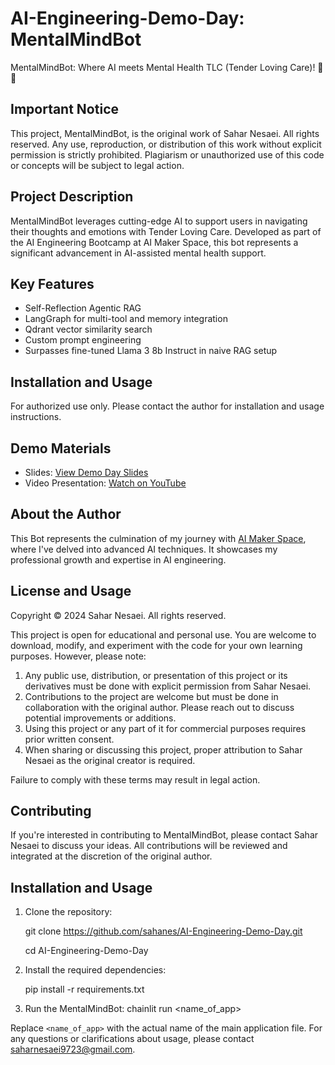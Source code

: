 # AI-Engineering-Demo-Day: MentalMindBot

MentalMindBot: Where AI meets Mental Health TLC (Tender Loving Care)! 🧠💖

## Important Notice

This project, MentalMindBot, is the original work of Sahar Nesaei. All rights reserved. Any use, reproduction, or distribution of this work without explicit permission is strictly prohibited. Plagiarism or unauthorized use of this code or concepts will be subject to legal action.

## Project Description

MentalMindBot leverages cutting-edge AI to support users in navigating their thoughts and emotions with Tender Loving Care. Developed as part of the AI Engineering Bootcamp at AI Maker Space, this bot represents a significant advancement in AI-assisted mental health support.

## Key Features

- Self-Reflection Agentic RAG
- LangGraph for multi-tool and memory integration
- Qdrant vector similarity search
- Custom prompt engineering
- Surpasses fine-tuned Llama 3 8b Instruct in naive RAG setup

## Installation and Usage

For authorized use only. Please contact the author for installation and usage instructions.

## Demo Materials

- Slides: [View Demo Day Slides](https://www.canva.com/design/DAGLlDzbaIc/GnQ3_q1NNpV66Afz8439MQ/edit)
- Video Presentation: [Watch on YouTube](https://www.youtube.com/watch?v=mQ_t2v99AMg)

## About the Author

This Bot represents the culmination of my journey with [AI Maker Space](https://lnkd.in/eFKX7cad), where I've delved into advanced AI techniques. It showcases my professional growth and expertise in AI engineering.

## License and Usage

Copyright © 2024 Sahar Nesaei. All rights reserved.

This project is open for educational and personal use. You are welcome to download, modify, and experiment with the code for your own learning purposes. However, please note:

1. Any public use, distribution, or presentation of this project or its derivatives must be done with explicit permission from Sahar Nesaei.
2. Contributions to the project are welcome but must be done in collaboration with the original author. Please reach out to discuss potential improvements or additions.
3. Using this project or any part of it for commercial purposes requires prior written consent.
4. When sharing or discussing this project, proper attribution to Sahar Nesaei as the original creator is required.

Failure to comply with these terms may result in legal action.

## Contributing

If you're interested in contributing to MentalMindBot, please contact Sahar Nesaei to discuss your ideas. All contributions will be reviewed and integrated at the discretion of the original author.

## Installation and Usage

1. Clone the repository:
   
   git clone https://github.com/sahanes/AI-Engineering-Demo-Day.git
   
   cd AI-Engineering-Demo-Day

3. Install the required dependencies:
   
   pip install -r requirements.txt
   
5. Run the MentalMindBot:
   chainlit run <name_of_app>

Replace `<name_of_app>` with the actual name of the main application file.
For any questions or clarifications about usage, please contact saharnesaei9723@gmail.com.
